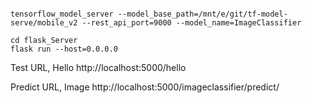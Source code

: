 ```console

tensorflow_model_server --model_base_path=/mnt/e/git/tf-model-serve/mobile_v2 --rest_api_port=9000 --model_name=ImageClassifier

cd flask_Server
flask run --host=0.0.0.0
```

Test URL, Hello
http://localhost:5000/hello

Predict URL, Image
http://localhost:5000/imageclassifier/predict/
